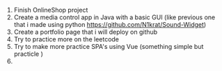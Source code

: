 1. Finish OnlineShop project
2. Create a media control app in Java with a basic GUI (like previous one that i made using python https://github.com/N1krat/Sound-Widget) 
3. Create a portfolio page that i will deploy on github
4. Try to practice more on the leetcode 
5. Try to make more practice SPA's using Vue (something simple but practicle )
6. 